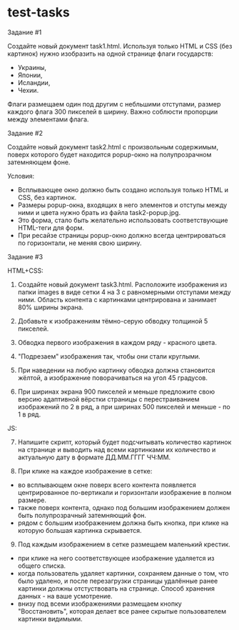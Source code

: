 # test-tasks

Задание #1

Создайте новый документ task1.html. Используя только HTML и CSS (без картинок) нужно изобразить на одной странице флаги государств:
 - Украины,
 - Японии,
 - Исландии,
 - Чехии.
 
Флаги размещаем один под другим с небльшими отступами, размер каждого флага 300 пикселей в ширину. Важно соблюсти пропорции между элементами флага.

Задание #2

Создайте новый документ task2.html  с произвольным содержимым, поверх которого будет находится popup-окно на полупрозрачном затемняющем фоне.

Условия:
- Всплывающее окно должно быть создано используя только HTML и CSS, без картинок.
- Размеры popup-окна, входящих в него элементов и отступы между ними и цвета нужно брать из файла task2-popup.jpg.
- Это форма, стало быть желательно использовать соответствующие HTML-теги для форм.
- При ресайзе страницы popup-окно должно всегда центрироваться по горизонтали, не меняя свою ширину.

Задание #3

HTML+CSS:

1) Создайте новый документ task3.html. Расположите изображения из папки images в виде сетки 4 на 3 с равномерными отступами между ними. Область контента с картинками центрирована и занимает 80% ширины экрана.

2) Добавьте к изображениям тёмно-серую обводку толщиной 5 пикселей.

3) Обводка первого изображения в каждом ряду - красного цвета.

4) "Подрезаем" изображения так, чтобы они стали круглыми.

5) При наведении на любую картинку обводка должна становится жёлтой, а изображение поворачиваться на угол 45 градусов.

6) При ширинах экрана 900 пикселей и меньше предложите свою версию адаптивной вёрстки страницы с перестраиванием изображений по 2 в ряд, а при ширинах 500 пикселей и меньше - по 1 в ряд.

JS:

7) Напишите скрипт, который будет подсчитывать количество картинок на странице и выводить над всеми картинками их количество и актуальную дату в формате ДД.ММ.ГГГГ ЧЧ:ММ.

8) При клике на каждое изображение в сетке:

- во всплывающем окне поверх всего контента появляется центрированное по-вертикали и горизонтали изображение в полном размере.
- также поверх контента, однако под большим изображением должен быть полупрозрачный затемняющий фон.
- рядом с большим изображением должна быть кнопка, при клике на которую большая картинка скрывается.

9) Под каждым изображением в сетке размещаем маленький крестик.

 - при клике на него соответствующее изображение удаляется из общего списка.
 - когда пользователь удаляет картинки, сохраняем данные о том, что было удалено, и после перезагрузки страницы удалённые ранее картинки должны отстуствовать на странице. Способ хранения данных - на ваше усмотрение.
 - внизу под всеми изображениями размещаем кнопку "Восстановить", которая делает все ранее скрытые пользователем картинки видимыми.


